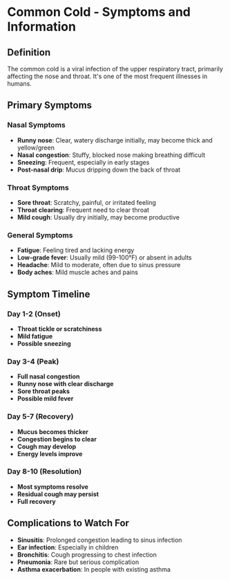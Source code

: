 # Common Cold - Symptoms and Information

## Definition
The common cold is a viral infection of the upper respiratory tract, primarily affecting the nose and throat. It's one of the most frequent illnesses in humans.

## Primary Symptoms

### Nasal Symptoms
- **Runny nose**: Clear, watery discharge initially, may become thick and yellow/green
- **Nasal congestion**: Stuffy, blocked nose making breathing difficult
- **Sneezing**: Frequent, especially in early stages
- **Post-nasal drip**: Mucus dripping down the back of throat

### Throat Symptoms
- **Sore throat**: Scratchy, painful, or irritated feeling
- **Throat clearing**: Frequent need to clear throat
- **Mild cough**: Usually dry initially, may become productive

### General Symptoms
- **Fatigue**: Feeling tired and lacking energy
- **Low-grade fever**: Usually mild (99-100°F) or absent in adults
- **Headache**: Mild to moderate, often due to sinus pressure
- **Body aches**: Mild muscle aches and pains

## Symptom Timeline

### Day 1-2 (Onset)
- **Throat tickle or scratchiness**
- **Mild fatigue**
- **Possible sneezing**

### Day 3-4 (Peak)
- **Full nasal congestion**
- **Runny nose with clear discharge**
- **Sore throat peaks**
- **Possible mild fever**

### Day 5-7 (Recovery)
- **Mucus becomes thicker**
- **Congestion begins to clear**
- **Cough may develop**
- **Energy levels improve**

### Day 8-10 (Resolution)
- **Most symptoms resolve**
- **Residual cough may persist**
- **Full recovery**

## Complications to Watch For
- **Sinusitis**: Prolonged congestion leading to sinus infection
- **Ear infection**: Especially in children
- **Bronchitis**: Cough progressing to chest infection
- **Pneumonia**: Rare but serious complication
- **Asthma exacerbation**: In people with existing asthma
